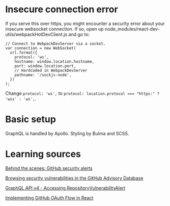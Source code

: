 # Insecure connection error

If you serve this over https, you might encounter a security error about your insecure websocket connection. If so, open up node_modules/react-dev-utils/webpackHotDevClient.js and go to:

```
// Connect to WebpackDevServer via a socket.
var connection = new WebSocket(
  url.format({
    protocol: 'ws',
    hostname: window.location.hostname,
    port: window.location.port,
    // Hardcoded in WebpackDevServer
    pathname: '/sockjs-node',
  })
);
```

Change `protocol: 'ws',` to `protocol: location.protocol === "https:" ? 'wss' : 'ws',`.

# Basic setup

GraphQL is handled by Apollo. Styling by Bulma and SCSS.

# Learning sources

[Behind the scenes: GitHub security alerts](https://github.blog/2019-12-11-behind-the-scenes-github-vulnerability-alerts/)

[Browsing security vulnerabilities in the GitHub Advisory Database](https://help.github.com/en/github/managing-security-vulnerabilities/browsing-security-vulnerabilities-in-the-github-advisory-database)

[GraphQL API v4 - Accessing RepositoryVulnerabilityAlert](https://github.community/t5/GitHub-API-Development-and/GraphQL-API-v4-Accessing-RepositoryVulnerabilityAlert/td-p/19008)

[Implementing GitHub OAuth Flow in React](https://www.graphql.college/implementing-github-oauth-flow/)
